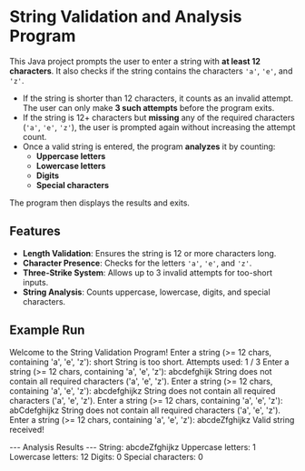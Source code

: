 # String Validation and Analysis Program

This Java project prompts the user to enter a string with **at least 12 characters**. 
It also checks if the string contains the characters `'a'`, `'e'`, and `'z'`. 

- If the string is shorter than 12 characters, it counts as an invalid attempt. 
  The user can only make **3 such attempts** before the program exits.
- If the string is 12+ characters but **missing** any of the required characters (`'a'`, `'e'`, `'z'`), 
  the user is prompted again without increasing the attempt count.
- Once a valid string is entered, the program **analyzes** it by counting:
  - **Uppercase letters**
  - **Lowercase letters**
  - **Digits**
  - **Special characters**

The program then displays the results and exits.

## Features
- **Length Validation**: Ensures the string is 12 or more characters long.
- **Character Presence**: Checks for the letters `'a'`, `'e'`, and `'z'`.
- **Three-Strike System**: Allows up to 3 invalid attempts for too-short inputs.
- **String Analysis**: Counts uppercase, lowercase, digits, and special characters.

## Example Run
Welcome to the String Validation Program!
Enter a string (>= 12 chars, containing 'a', 'e', 'z'): short
String is too short. Attempts used: 1 / 3
Enter a string (>= 12 chars, containing 'a', 'e', 'z'): abcdefghijk
String does not contain all required characters ('a', 'e', 'z').
Enter a string (>= 12 chars, containing 'a', 'e', 'z'): abcdefghijkz
String does not contain all required characters ('a', 'e', 'z').
Enter a string (>= 12 chars, containing 'a', 'e', 'z'): abCdefghijkz
String does not contain all required characters ('a', 'e', 'z').
Enter a string (>= 12 chars, containing 'a', 'e', 'z'): abcdeZfghijkz
Valid string received!

--- Analysis Results ---
String: abcdeZfghijkz
Uppercase letters:   1
Lowercase letters:   12
Digits:              0
Special characters:  0
